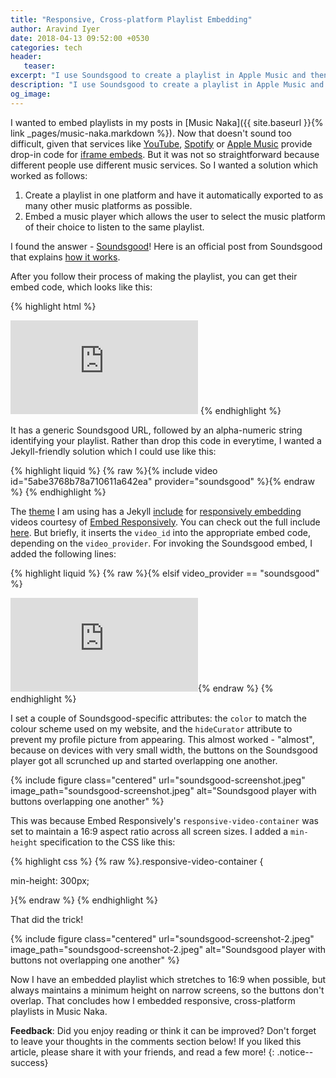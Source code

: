 ```yaml
---
title: "Responsive, Cross-platform Playlist Embedding"
author: Aravind Iyer
date: 2018-04-13 09:52:00 +0530
categories: tech
header:
   teaser:
excerpt: "I use Soundsgood to create a playlist in Apple Music and then export it to other services like Spotify, YouTune, Deezer and so on. I embed the Soundsgood player on my posts which allows users to select their music service and listen to my playlist. I use a Jekyll include for ease of use. I use a responsive container with a 16:9 size when possible, but with a minimum height of 300px which keeps the Soundsgood player legible on small screens in portrait. Read how I did it."
description: "I use Soundsgood to create a playlist in Apple Music and then export it to other services like Spotify, YouTune, Deezer and so on. I embed the Soundsgood player on my posts which allows users to select their music service and listen to my playlist. I use a Jekyll include for ease of use. I use a responsive container with a 16:9 size when possible, but with a minimum height of 300px which keeps the Soundsgood player legible on small screens in portrait. Read how I did it."
og_image:
---
```

I wanted to embed playlists in my posts in [Music Naka]({{ site.baseurl }}{% link _pages/music-naka.markdown %}). Now that doesn't sound too difficult, given that services like [YouTube](https://developers.google.com/youtube/player_parameters), [Spotify](https://beta.developer.spotify.com/documentation/widgets/generate/play-button/) or [Apple Music](https://tools.applemusic.com/en-us/details/pl.d82950e8bcf4452fb6b5dbe3a2567744?country=us) provide drop-in code for [iframe embeds](https://www.w3schools.com/tags/tag_iframe.asp). But it was not so straightforward because different people use different music services. So I wanted a solution which worked as follows:

1. Create a playlist in one platform and have it automatically exported to as many other music platforms as possible.
2. Embed a music player which allows the user to select the music platform of their choice to listen to the same playlist.

I found the answer - [Soundsgood](https://soundsgood.co/)! Here is an official post from Soundsgood that explains [how it works](http://blog.soundsgood.co/embed-playlists/).

After you follow their process of making the playlist, you can get their embed code, which looks like this:

{% highlight html %}
<iframe src="https://play.soundsgood.co/embed/5abe3768b78a710611a642ea" frameborder="0" webkitallowfullscreen mozallowfullscreen allowfullscreen></iframe>
{% endhighlight %}

It has a generic Soundsgood URL, followed by an alpha-numeric string identifying your playlist. Rather than drop this code in everytime, I wanted a Jekyll-friendly solution which I could use like this:

{% highlight liquid %}
{% raw %}{% include video id="5abe3768b78a710611a642ea" provider="soundsgood" %}{% endraw %}
{% endhighlight %}

The [theme](https://mmistakes.github.io/minimal-mistakes/) I am using has a Jekyll [include](https://jekyllrb.com/docs/includes/) for [responsively embedding](https://www.smashingmagazine.com/2014/02/making-embedded-content-work-in-responsive-design/) videos courtesy of [Embed Responsively](http://embedresponsively.com/). You can check out the full include [here](https://github.com/mmistakes/minimal-mistakes/blob/master/_includes/video). But briefly, it inserts the `video_id` into the appropriate embed code, depending on the `video_provider`. For invoking the Soundsgood embed, I added the following lines:

{% highlight liquid %}
{% raw %}{% elsif video_provider == "soundsgood" %}
  <iframe src="https://play.soundsgood.co/embed/{{ video_id }}?color=52adc8&&hideCurator=1" frameborder="0" webkitallowfullscreen mozallowfullscreen allowfullscreen></iframe>{% endraw %}
{% endhighlight %}

I set a couple of Soundsgood-specific attributes: the `color` to match the colour scheme used on my website, and the `hideCurator` attribute to prevent my profile picture from appearing. This almost worked - "almost", because on devices with very small width, the buttons on the Soundsgood player got all scrunched up and started overlapping one another.

{% include figure class="centered" url="soundsgood-screenshot.jpeg" image_path="soundsgood-screenshot.jpeg" alt="Soundsgood player with buttons overlapping one another" %}

This was because Embed Responsively's `responsive-video-container` was set to maintain a 16:9 aspect ratio across all screen sizes. I added a `min-height` specification to the CSS like this:

{% highlight css %}
{% raw %}.responsive-video-container {

  min-height: 300px;

}{% endraw %}
{% endhighlight %}

That did the trick!

{% include figure class="centered" url="soundsgood-screenshot-2.jpeg" image_path="soundsgood-screenshot-2.jpeg" alt="Soundsgood player with buttons not overlapping one another" %}

Now I have an embedded playlist which stretches to 16:9 when possible, but always maintains a minimum height on narrow screens, so the buttons don't overlap. That concludes how I embedded responsive, cross-platform playlists in Music Naka.

**Feedback**: Did you enjoy reading or think it can be improved? Don't forget to leave your thoughts in the comments section below! If you liked this article, please share it with your friends, and read a few more! 
{: .notice--success}
